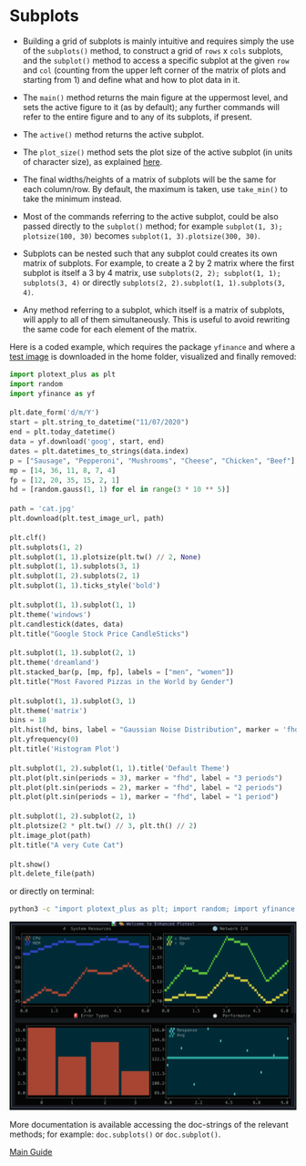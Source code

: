 # Subplots

- Building a grid of subplots is mainly intuitive and requires simply the use of the `subplots()` method, to construct a grid of `rows` x `cols` subplots, and the `subplot()` method to access a specific subplot at the given `row` and `col` (counting from the upper left corner of the matrix of plots and starting from 1) and define what and how to plot data in it.

- The `main()` method returns the main figure at the uppermost level, and sets the active figure to it (as by default); any further commands will refer to the entire figure and to any of its subplots, if present.

- The `active()` method returns the active subplot.

- The `plot_size()` method sets the plot size of the active subplot (in units of character size), as explained [here](https://github.com/ccmitchellusa/plotext_plus/blob/master/docs/settings.md#plot-size).

- The final widths/heights of a matrix of subplots will be the same for each column/row. By default, the maximum is taken, use `take_min()` to take the minimum instead.

- Most of the commands referring to the active subplot, could be also passed directly to the `subplot()` method; for example `subplot(1, 3); plotsize(100, 30)` becomes `subplot(1, 3).plotsize(300, 30)`.

- Subplots can be nested such that any subplot could creates its own matrix of subplots. For example, to create a 2 by 2 matrix where the first subplot is itself a 3 by 4 matrix, use `subplots(2, 2); subplot(1, 1); subplots(3, 4)` or directly `subplots(2, 2).subplot(1, 1).subplots(3, 4)`. 

- Any method referring to a subplot, which itself is a matrix of subplots, will apply to all of them simultaneously. This is useful to avoid rewriting the same code for each element of the matrix.

Here is a coded example, which requires the package `yfinance` and where a [test image](https://raw.githubusercontent.com/ccmitchellusa/plotext_plus/master/data/cat.jpg) is downloaded in the home folder, visualized and finally removed:

```python
import plotext_plus as plt
import random
import yfinance as yf

plt.date_form('d/m/Y')
start = plt.string_to_datetime("11/07/2020")
end = plt.today_datetime()
data = yf.download('goog', start, end)
dates = plt.datetimes_to_strings(data.index)
p = ["Sausage", "Pepperoni", "Mushrooms", "Cheese", "Chicken", "Beef"]
mp = [14, 36, 11, 8, 7, 4]
fp = [12, 20, 35, 15, 2, 1]
hd = [random.gauss(1, 1) for el in range(3 * 10 ** 5)]

path = 'cat.jpg'
plt.download(plt.test_image_url, path)

plt.clf()
plt.subplots(1, 2)
plt.subplot(1, 1).plotsize(plt.tw() // 2, None)
plt.subplot(1, 1).subplots(3, 1)
plt.subplot(1, 2).subplots(2, 1)
plt.subplot(1, 1).ticks_style('bold')

plt.subplot(1, 1).subplot(1, 1)
plt.theme('windows')
plt.candlestick(dates, data)
plt.title("Google Stock Price CandleSticks")

plt.subplot(1, 1).subplot(2, 1)
plt.theme('dreamland')
plt.stacked_bar(p, [mp, fp], labels = ["men", "women"])
plt.title("Most Favored Pizzas in the World by Gender")

plt.subplot(1, 1).subplot(3, 1)
plt.theme('matrix')
bins = 18
plt.hist(hd, bins, label = "Gaussian Noise Distribution", marker = 'fhd')
plt.yfrequency(0)
plt.title('Histogram Plot')

plt.subplot(1, 2).subplot(1, 1).title('Default Theme')
plt.plot(plt.sin(periods = 3), marker = "fhd", label = "3 periods")
plt.plot(plt.sin(periods = 2), marker = "fhd", label = "2 periods")
plt.plot(plt.sin(periods = 1), marker = "fhd", label = "1 period")

plt.subplot(1, 2).subplot(2, 1)
plt.plotsize(2 * plt.tw() // 3, plt.th() // 2)
plt.image_plot(path)
plt.title("A very Cute Cat")

plt.show()
plt.delete_file(path)
```

or directly on terminal:

```bash
python3 -c "import plotext_plus as plt; import random; import yfinance as yf; plt.date_form('d/m/Y'); start = plt.string_to_datetime('11/07/2020'); end = plt.today_datetime(); data = yf.download('goog', start, end); dates = plt.datetimes_to_strings(data.index); p = ['Sausage', 'Pepperoni', 'Mushrooms', 'Cheese', 'Chicken', 'Beef']; mp = [14, 36, 11, 8, 7, 4]; fp = [12, 20, 35, 15, 2, 1]; hd = [random.gauss(1, 1) for el in range(3 * 10 ** 5)]; path = 'cat.jpg'; plt.download(plt.test_image_url, path); plt.clf(); plt.subplots(1, 2); plt.subplot(1, 1).plotsize(plt.tw() // 2, None); plt.subplot(1, 1).subplots(3, 1); plt.subplot(1, 2).subplots(2, 1); plt.subplot(1, 1).ticks_style('bold'); plt.subplot(1, 1).subplot(1, 1); plt.theme('windows'); plt.candlestick(dates, data); plt.title('Google Stock Price CandleSticks'); plt.subplot(1, 1).subplot(2, 1); plt.theme('dreamland'); plt.stacked_bar(p, [mp, fp], labels = ['men', 'women']); plt.title('Most Favored Pizzas in the World by Gender'); plt.subplot(1, 1).subplot(3, 1); plt.theme('matrix'); bins = 18; plt.hist(hd, bins, label = 'Gaussian Noise Distribution', marker = 'fhd'); plt.yfrequency(0); plt.title('Histogram Plot'); plt.subplot(1, 2).subplot(1, 1).title('Default Theme'); plt.plot(plt.sin(periods = 3), marker = 'fhd', label = '3 periods'); plt.plot(plt.sin(periods = 2), marker = 'fhd', label = '2 periods'); plt.plot(plt.sin(periods = 1), marker = 'fhd', label = '1 period'); plt.subplot(1, 2).subplot(2, 1); plt.plotsize(2 * plt.tw() // 3, plt.th() // 2); plt.image_plot(path); plt.title('A very Cute Cat'); plt.show(); plt.delete_file(path);"
```

![example](https://raw.githubusercontent.com/ccmitchellusa/plotext_plus/master/data/subplots.png)

More documentation is available accessing the doc-strings of the relevant methods; for example: `doc.subplots()` or `doc.subplot()`. 

[Main Guide](https://github.com/ccmitchellusa/plotext_plus#guide)